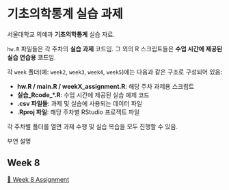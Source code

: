 # 기초의학통계 실습 과제

서울대학교 의예과 **기초의학통계** 실습 자료.

`hw.R` 파일들은 각 주차의 **실습 과제** 코드임.
그 외의 R 스크립트들은 **수업 시간에 제공된 실습 연습용 코드**임.

각 `week` 폴더(예: `week2`, `week3`, `week4`, `week5`)에는 다음과 같은 구조로 구성되어 있음:

- **hw\.R / main.R / weekX\_assignment.R**: 해당 주차 과제용 스크립트
- **실습\_Rcode\_\*.R**: 수업 시간에 제공된 실습 예제 코드
- **.csv 파일들**: 과제 및 실습에 사용되는 데이터 파일
- **.Rproj 파일**: 해당 주차별 RStudio 프로젝트 파일

각 주차별 폴더를 열면 과제 수행 및 실습 복습을 모두 진행할 수 있음.

부연 설명
## Week 8
[📄 Week 8 Assignment](./week8/BMS_Week8_Assignment.md)